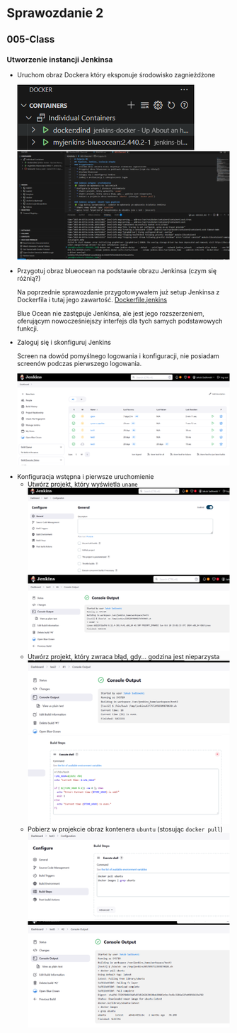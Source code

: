 # Sprawozdanie 2

## 005-Class

### Utworzenie instancji Jenkinsa

- Uruchom obraz Dockera który eksponuje środowisko zagnieżdżone

    ![](005-Class/lab5_12.png)
    ![](005-Class/lab5_6.png)

- Przygotuj obraz blueocean na podstawie obrazu Jenkinsa (czym się różnią?)

    Na poprzednie sprawozdanie przygotowywałem już setup Jenkinsa z Dockerfila i tutaj jego zawartość. 
    [Dockerfile.jenkins](./Dockerfile.jenkins)

    Blue Ocean nie zastępuje Jenkinsa, ale jest jego rozszerzeniem, oferującym nowocześniejszy interfejs dla tych samych podstawowych funkcji.

- Zaloguj się i skonfiguruj Jenkins
    
    Screen na dowód pomyślnego logowania i konfiguracji, nie posiadam screenów podczas pierwszego logowania.

    ![](005-Class/lab5_13.png)

* Konfiguracja wstępna i pierwsze uruchomienie
  * Utwórz projekt, który wyświetla `uname`
    ![](005-Class/lab5_1.png)
    ![](005-Class/lab5_2.png)
  * Utwórz projekt, który zwraca błąd, gdy... godzina jest nieparzysta
    ![](005-Class/lab5_3.png)
    ![](005-Class/lab5_4.png)
  * Pobierz w projekcie obraz kontenera `ubuntu` (stosując `docker pull`)
    ![](005-Class/lab5_5.png)
    ![](005-Class/lab5_7.png)